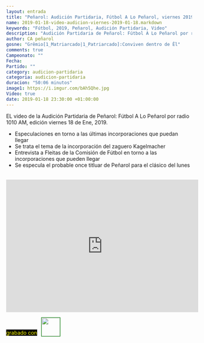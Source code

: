 ```yaml
---
layout: entrada
title: "Peñarol: Audición Partidaria, Fútbol A Lo Peñarol, viernes 2019-01-18 por 1010 AM"
name: 2019-01-18-video-audicion-viernes-2019-01-18.markdown
keywords: "Fútbol, 2019, Peñarol, Audición Partidaria, Video"
description: "Audición Partidaria de Peñarol: Fútbol A Lo Peñarol por radio 1010 AM, edición del viernes 18 de Ene 2019"
author: CA peñarol
gosne: "Grêmio[1_Matriarcado|1_Patriarcado]:Conviven dentro de Êl"
comments: true
Campeonato: ""
Fecha:
Partido: ""
category: audicion-partidaria
categoria: audicion-partidaria
duracion: "50:06 minutos"
image1: https://i.imgur.com/bAh5Qhe.jpg
Video: true
date: 2019-01-18 23:30:00 +01:00:00
---
```

<!---
Campeonato: <span>{{ page.Campeonato }}</span><br>
Fecha: <span>{{ page.Fecha }}</span><br>
Encuentro: <span>{{ page.Partido }}</span><br>-->

EL video de la Audición Partidaria de Peñarol: Fútbol A Lo Peñarol por radio 1010 AM, edición viernes 18 de Ene, 2019.

  - Especulaciones en torno a las últimas incorporaciones que puedan llegar
  - Se trata el tema de la incorporación del zaguero Kagelmacher
  - Entrevista a Fleitas de la Comisión de Fútbol en torno a las incorporaciones que pueden llegar
  - Se especula el probable once titluar de Peñarol para el clásico del lunes

<br>

<iframe width="521" height="360" src="https://www.youtube.com/embed/Rqs9hyAhfwk" frameborder="0" allow="accelerometer; autoplay; encrypted-media; gyroscope; picture-in-picture" allowfullscreen></iframe>

<span style="color:yellow;background:black;margin-top:0px;">grabado con</span> <a href="http://ffmpeg.org"><img src="{{ site.url }}/images/ffmpeg.png" width="50px" style="border:1px solid green;vertical-align: sub;margin-left:7px;"></a>
